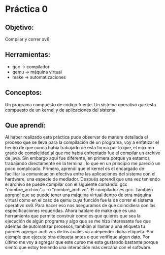 # Práctica 0

## Objetivo:
Compilar y correr xv6

## Herramientas:
* gcc -> compilador
* qemu -> máquina virtual
* make -> automatizaciones

## Conceptos:
Un programa compuesto de código fuente.
Un sistema operativo que esta compuesto de un kernel y de aplicaciones del sistema.

## Que aprendí:
Al haber realizado esta práctica pude observar de manera detallada el proceso que se lleva para la compilación de un programa, voy a enfatizar el hecho de que nunca había trabajado de esta forma por lo que, el máximo grado de complejidad al que me había enfrentado fue el compilar un archivo de java. Sin embargo aquí fue diferente, en primera porque ya estamos trabajando directamente en la terminal, lo que en un principio me pareció un poco complicado.
Primero, aprendí que el kernel es el encargado de facilitar la comunicación efectiva entre las aplicaciones del sistema con el hardware, una especie de mediador.
Después aprendí que una vez teniendo el archivo se puede compilar con el siguiente comando: gcc "nombre_archivo".c -o "nombre_archivo". El compilador es gcc.
También aprendí que se puede tener una máquina virtual dentro de otra máquina virtual como en el caso de qemu cuya función fue la de correr el sistema operativo xv6. Para hacer eso nos aseguramos de que coincidiera con las especificaciones requeridas.
Ahora hablare de make que es una herramienta que permite construir como es que quieres que sea la ejecución de algún programa y algo que se me hizo interesante fue que además de automatizar procesos, tambián al llamar a una etiqueta tu puedes agregar archivos de los cuales va a depender dicha etiqueta. Por ejemplo que ejecute otra etiqueta antes o que verifique algun dato.
Por último me voy a agregar que este curso me esta gustando bastante porque siento que estoy teniendo una interacción más cercana con el software.
